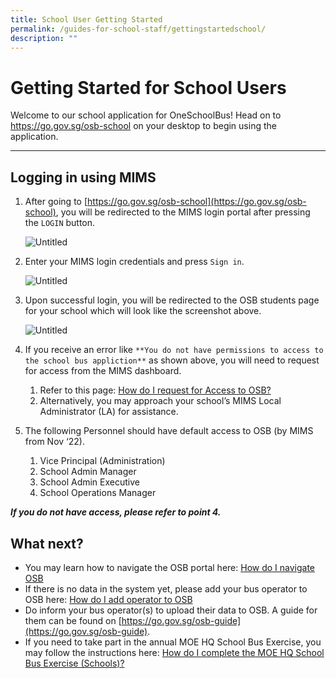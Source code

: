 ```yaml
---
title: School User Getting Started
permalink: /guides-for-school-staff/gettingstartedschool/
description: ""
---
```

Getting Started for School Users
================================

Welcome to our school application for OneSchoolBus! Head on to https://go.gov.sg/osb-school on your desktop to begin using the application.

* * *

Logging in using MIMS
---------------------

1.  After going to [https://go.gov.sg/osb-school](https://go.gov.sg/osb-school), you will be redirected to the MIMS login portal after pressing the `LOGIN` button.
    
    ![Untitled](https://s3-us-west-2.amazonaws.com/secure.notion-static.com/5e56e670-735c-4f4f-92e3-2af84be029ae/Untitled.png)
    
2.  Enter your MIMS login credentials and press `Sign in`.
    
    ![Untitled](https://s3-us-west-2.amazonaws.com/secure.notion-static.com/aa2e9cb2-c2de-43f5-b7b2-d7612306c676/Untitled.png)
    
3.  Upon successful login, you will be redirected to the OSB students page for your school which will look like the screenshot above.
    
    ![Untitled](https://s3-us-west-2.amazonaws.com/secure.notion-static.com/e2575ad6-26b1-441e-b15f-199a75f3b7c7/Untitled.png)
    
4.  If you receive an error like `**You do not have permissions to access to the school bus appliction**` as shown above, you will need to request for access from the MIMS dashboard.
    
    1.  Refer to this page: [How do I request for Access to OSB?](https://www.notion.so/How-do-I-request-for-Access-to-OSB-c530d27cc2524d10ab83ad07c3e3b1c5?pvs=21)
    2.  Alternatively, you may approach your school’s MIMS Local Administrator (LA) for assistance.
5.  The following Personnel should have default access to OSB (by MIMS from Nov ‘22).
    
    1.  Vice Principal (Administration)
    2.  School Admin Manager
    3.  School Admin Executive
    4.  School Operations Manager

_************************If you do not have access, please refer to point 4.************************_

What next?
----------

*   You may learn how to navigate the OSB portal here: [How do I navigate OSB](https://www.notion.so/How-do-I-navigate-OSB-3fdab4f1c78f4e93ae9f514c76f9c5a4?pvs=21)
*   If there is no data in the system yet, please add your bus operator to OSB here: [How do I add operator to OSB](https://www.notion.so/49113ea481294b82a6b4e95c4907cd76?pvs=21)
*   Do inform your bus operator(s) to upload their data to OSB. A guide for them can be found on [https://go.gov.sg/osb-guide](https://go.gov.sg/osb-guide).
*   If you need to take part in the annual MOE HQ School Bus Exercise, you may follow the instructions here: [How do I complete the MOE HQ School Bus Exercise (Schools)?](https://www.notion.so/How-do-I-complete-the-MOE-HQ-School-Bus-Exercise-Schools-e86cb7a734cc43c3983317ffdf08d61a?pvs=21)